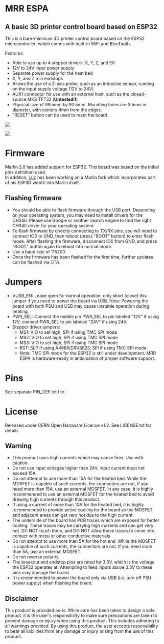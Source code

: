 # MRR ESPA
## A basic 3D printer control board based on ESP32

This is a bare-minimum 3D printer control board based on the ESP32 microcontroller, which comes with built-in WiFi and BlueTooth.

Features:
- Able to use up to 4 stepper drivers: X, Y, Z, and E0
- 12V to 24V input power supply
- Separate power supply for the heat bed
- X, Y, and Z min endstops
- Allows the use of a Z-axis probe, such as an inductive sensor, running on the input supply voltage (12V to 24V)
- AUX1 connector for use with an external host, such as the closed-source MKS TFT32 (**Untested!!**)
- Physical size of 99.5mm by 90.5mm. Mounting holes are 3.5mm in diameter, with centers 4mm from the edges.
- "RESET" button can be used to reset the board.

[![](http://img.youtube.com/vi/s4IRmG6ibc4/0.jpg)](http://www.youtube.com/watch?v=s4IRmG6ibc4 "Basic features")

[![](http://img.youtube.com/vi/E-ERUolL-Bw/0.jpg)](http://www.youtube.com/watch?v=E-ERUolL-Bw "Printing via ESP3D webUI")

# Firmware

Marlin 2.0 has added support for ESP32. This board was based on the initial pins definition used. <br>
In addition, [Luc](https://github.com/luc-github) has been working on a Marlin fork which incorporates part of his ESP3D webUI into Marlin itself.

## Flashing firmware

- You should be able to flash firmware through the USB port. Depending on your operating system, you may need to install drivers for the CH340. Please use Google or another search engine to find the right CH340 driver for your operating system.
- To flash firmware by directly connecting to TX/RX pins, you will need to connect IO0 to GND, then reboot (press "BOOT" button) to enter flash mode. After flashing the firmware, disconnect IO0 from GND, and press "BOOT" button again to reboot into normal mode.
- Use a baud rate of 115200.
- Once the firmware has been flashed for the first time, further updates can be flashed via OTA.

# Jumpers

- VUSB_EN: Leave open for normal operation; only short (close) this jumper if you need to power the board via USB. Note: Powering the board with both PSU and USB may cause unstable operation during heating.
- PWR_SEL: Connect the middle pin PWR_SEL to pin labeled "12V" if using 12V; connect PWR_SEL to pin labeled "24V" if using 24V.
- Stepper driver jumpers:
  - MS1: VIO to set high; SPI if using TMC SPI mode
  - MS2: VIO to set high; SPI if using TMC SPI mode
  - MS3: VIO to set high; SPI if using TMC SPI mode
  - RST: SLP if using A4988/DRV8825; SPI if using TMC SPI mode
  - Note: TMC SPI mode for the ESP32 is still under development. MRR ESPA is hardware-ready in anticipation of proper software support.

# Pins

See separate PIN_DEF.txt file.

# License
Released under CERN Open Hardware Licence v1.2. See LICENSE.txt for details.

## Warning

- This product uses high currents which may cause fires. Use with caution.
- Do not use input voltages higher than 24V. Input current must not exceed 15A.
- Do not attempt to use more than 15A for the heated bed. While the MOSFET is capable of such currents, the connectors are not. If you need more than 15A, use an external MOSFET. In any case, it is highly recommended to use an external MOSFET for the heated bed to avoid drawing high currents through this product.
- If using a current of more than 10A for the heated bed, it is highly recommended to provide active cooling for the board as the MOSFET and adjacent areas can get very hot due to the high current.
- The underside of the board has PCB traces which are exposed for better cooling. These traces may be carrying high currents and can get very hot. DO NOT touch them, and DO NOT allow these traces to come into contact with metal or other conductive materials.
- Do not attempt to use more than 5A for the hot end. While the MOSFET is capable of such currents, the connectors are not. If you need more than 5A, use an external MOSFET.
- Do not reverse polarity.
- The breakout and endstop pins are rated for 3.3V, which is the voltage the ESP32 operates at. Attempting to feed inputs above 3.3V to these pins may damage the board.
- It is recommended to power the board only via USB (i.e. turn off PSU power supply) when flashing the board.

## Disclaimer

This product is provided as-is. While care has been taken to design a safe product, it is the user's responsibility to make sure precautions are taken to prevent damage or injury when using this product. This includes adhering to all warnings provided. By using this product, the user accepts responsibility to bear all liabilities from any damage or injury arising from the use of this product.
